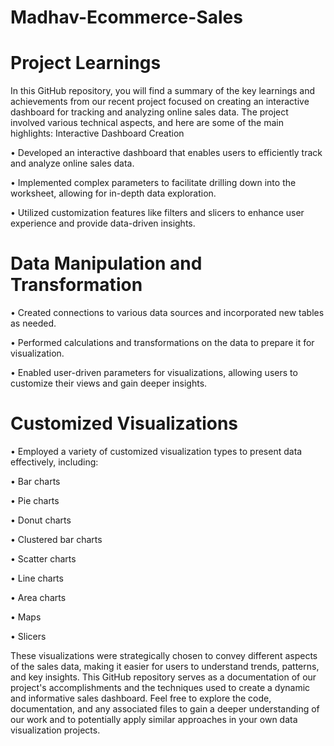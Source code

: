 # Madhav-Ecommerce-Sales

# Project Learnings

In this GitHub repository, you will find a summary of the key learnings and achievements from our recent project focused on creating an interactive dashboard for tracking and analyzing online sales data. The project involved various technical aspects, and here are some of the main highlights:
Interactive Dashboard Creation

•	Developed an interactive dashboard that enables users to efficiently track and analyze online sales data.

•	Implemented complex parameters to facilitate drilling down into the worksheet, allowing for in-depth data exploration.

•	Utilized customization features like filters and slicers to enhance user experience and provide data-driven insights.

# Data Manipulation and Transformation

•	Created connections to various data sources and incorporated new tables as needed.

•	Performed calculations and transformations on the data to prepare it for visualization.

•	Enabled user-driven parameters for visualizations, allowing users to customize their views and gain deeper insights.

# Customized Visualizations

•	Employed a variety of customized visualization types to present data effectively, including:

•	Bar charts

•	Pie charts

•	Donut charts

•	Clustered bar charts

•	Scatter charts

•	Line charts

•	Area charts

•	Maps

•	Slicers

These visualizations were strategically chosen to convey different aspects of the sales data, making it easier for users to understand trends, patterns, and key insights.
This GitHub repository serves as a documentation of our project's accomplishments and the techniques used to create a dynamic and informative sales dashboard. Feel free to explore the code, documentation, and any associated files to gain a deeper understanding of our work and to potentially apply similar approaches in your own data visualization projects.
